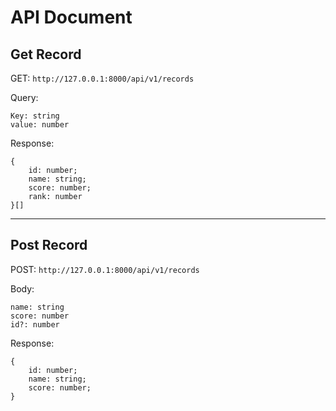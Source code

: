 # API Document

## Get Record
GET: `http://127.0.0.1:8000/api/v1/records`

Query:

    Key: string
    value: number

Response:
```
{
    id: number;
    name: string;
    score: number;
    rank: number
}[]
```

---

## Post Record
POST: `http://127.0.0.1:8000/api/v1/records`

Body:

    name: string
    score: number
    id?: number

Response:
```
{
    id: number;
    name: string;
    score: number;
}
```